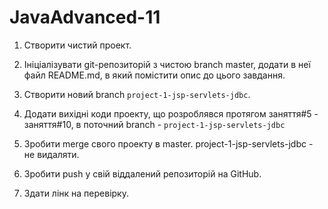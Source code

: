 # JavaAdvanced-11
1. Створити чистий проект.

2. Ініціалізувати git-репозиторій з чистою branch master, додати в неї файл README.md, в який помістити опис до цього завдання.

3. Створити новий branch `project-1-jsp-servlets-jdbc`.

4. Додати вихідні коди проекту, що розроблявся протягом заняття#5 - заняття#10, в поточний branch - `project-1-jsp-servlets-jdbc`

5. Зробити merge свого проекту в master. project-1-jsp-servlets-jdbc - не видаляти.

6. Зробити push у свій віддалений репозиторій на GitHub.

7. Здати лінк на перевірку.
